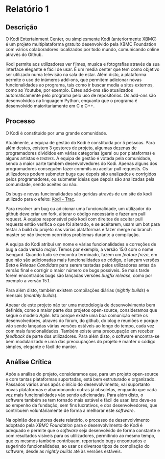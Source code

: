 # Relatório 1

## Descrição

O Kodi Entertainment Center, ou simplesmente Kodi (anteriormente XBMC) é um projeto multiplataforma gratuito desenvolvido pela XBMC Foundation com vários colaboradores localizados por todo mundo, comunicando online através do Github. 

Kodi permite aos utilizadores ver filmes, musica e fotografias através da sua interface elegante e fácil de usar. É um media center que tem como objetivo ser utilizado numa televisão na sala de estar. Além disto, a plataforma permite o uso de inúmeros add-ons, que permitem adicionar novas funcionalidades ao programa, tais como ir buscar media a sites externos, como ao Youtube, por exemplo. Estes add-ons são atualizados automaticamente pelo programa pelo uso de repositórios. Os add-ons são desenvolvidos na linguagem Python, enquanto que o programa é desenvolvido maioritariamente em C e C++.


## Processo

O Kodi é constituído por uma grande comunidade.

Atualmente, a equipa de gestão do Kodi é constituída por 5 pessoas. Para além destes, existem 3 gestores de projeto, algumas dezenas de programadores divididos em várias categorias (geral ou por plataforma) e alguns artistas e *testers*. A equipa de gestão é votada pela comunidade, sendo a maior parte também desenvolvedores do Kodi. Apenas alguns dos programadores conseguém fazer commits ou aceitar pull requests. Os utilizadores podem submeter bugs que depois são analizados e corrigidos pelos programadores, ou submeter ideias que depois são analizadas pela comunidade, sendo aceites ou não.

Os bugs e novas funcionalidades são geridas através de um site do kodi utilizado para o efeito: [Kodi - Trac](http://trac.kodi.tv/).

Para resolver um bug ou adicionar uma funcionalidade, um utilizador do github deve criar um fork, alterar o código necessário e fazer um pull request. A equipa responsável pelo kodi com direitos de aceitar pull requests então verifica o que foi alterado, e se aceitarem, usam um bot para testar a build do projeto nas várias plataformas e fazer merge no branch master se não tiverem ocorridos problemas durante a compilação.

A equipa do Kodi atribui um nome e várias funcionalidades e correções de bug a cada versão *major*. Temos por exemplo, a versão 15.0 com o nome Isengard. Quando tudo se encontra terminado, fazem um *feature freze*, em que não são adicionadas mais funcionalidades ao código, e lançam versões *Beta* e *Release Candidate* para serem testadas pelos utilizadores antes da versão final e corrigir o maior número de bugs possíveis. Se mais tarde forem encontrados bugs são lançadas versões *bugfix release*, como por exemplo a versão 15.1.

Para além disto, também existem compilações diárias (*nightly builds*) e mensais (*monthly builds*).

Apesar de este projeto não ter uma metodologia de desenvolvimento bem definida, como a maior parte dos projetos open-source, consideramos que segue o modelo *Agile*. Isto porque existe uma boa comunição entre os desenvolvedores, através do fórum, do github, do blog e reuniões e porque vão sendo lançadas várias versões estáveis ao longo do tempo, cada vez com mais funcionalidades. Também existe uma preocupação em receber *feedback* de parte dos utilizadores. Para além disto, o software encontra-se bem modularizado e uma das preocupações do projeto é manter o código simples, elegante e fácil de manter.

## Análise Crítica

Após a análise do projeto, consideramos que, para um projeto open-source e com tantas plataformas suportadas, está bem estruturado e organizado. Passados vários anos após o início do desenvolvimento, vai suportanto novas plataformas e abandonando outras já obsoletas, enquanto que cada vez mais funcionalidades vão sendo adicionadas. Para além disto, o software também se tem tornado mais estável e fácil de usar. Isto deve-se ao empenho da fundação, sem fins lucrativos, e dos desenvolvedores, que contribuem voluntáriamente de forma a melhorar este *software*.

Na opinião dos autores deste relatório, o processo de desenvolvimento adoptado pela *XBMC Foundation* para o desenvolvimento do *Kodi* é adequado e permite que o *software* seja desenvolvido de forma constante e com resultados visíveis para os utilizadores, permitindo ao mesmo tempo, que os mesmos também contribuam, reportando bugs encontrados e sugerindo funcionalidades, ao usar os diversos tipos de compilação do software, desde as *nightly builds* até às versões estáveis.
